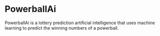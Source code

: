 # PowerballAi
PowerballAi is a lottery prediction artificial intelligence that uses machine learning to predict the winning numbers of a powerball. 
